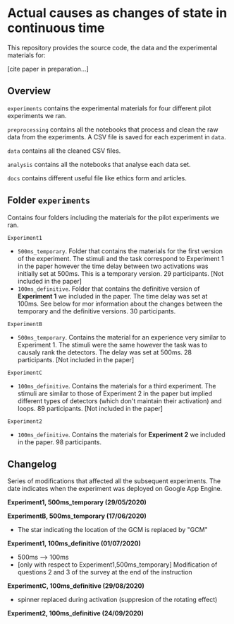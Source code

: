 # Actual causes as changes of state in continuous time

This repository provides the source code, the data and the experimental materials for: 

[cite paper in preparation...]

## Overview

`experiments` contains the experimental materials for four different pilot experiments we ran.

`preprocessing` contains all the notebooks that process and clean the raw data from the experiments. A CSV file is saved for each experiment in `data`.

`data` contains all the cleaned CSV files.

`analysis` contains all the notebooks that analyse each data set.

`docs` contains different useful file like ethics form and articles.

## Folder `experiments`

Contains four folders including the materials for the pilot experiments we ran.

`Experiment1`
- `500ms_temporary`. Folder that contains the materials for the first version of the experiment. The stimuli and the task correspond to Experiment 1 in the paper however the time delay between two activations was initially set at 500ms. This is a temporary version. 29 participants. [Not included in the paper]
- `100ms_definitive`. Folder that contains the definitive version of **Experiment 1** we included in the paper. The time delay was set at 100ms. See below for mor information about the changes between the temporary and the definitive versions. 30 participants.

`ExperimentB`
- `500ms_temporary`. Contains the material for an experience very similar to Experiment 1. The stimuli were the same however the task was to causaly rank the detectors. The delay was set at 500ms. 28 participants. [Not included in the paper]

`ExperimentC`
- `100ms_definitive`. Contains the materials for a third experiment. The stimuli are similar to those of Experiment 2 in the paper but implied different types of detectors (which don't maintain their activation) and loops. 89 participants. [Not included in the paper]

`Experiment2`
- `100ms_definitive`. Contains the materials for **Experiment 2** we included in the paper. 98 participants.

## Changelog

Series of modifications that affected all the subsequent experiments. The date indicates when the experiment was deployed on Google App Engine. 

**Experiment1, 500ms_temporary (29/05/2020)**

**ExperimentB, 500ms_temporary (17/06/2020)**
- The star indicating the location of the GCM is replaced by "GCM"

**Experiment1, 100ms_definitive (01/07/2020)**
- 500ms --> 100ms
- [only with respect to Experiment1,500ms_temporary] Modification of questions 2 and 3 of the survey at the end of the instruction 

**ExperimentC, 100ms_definitive (29/08/2020)**
- spinner replaced during activation (suppresion of the rotating effect)

**Experiment2, 100ms_definitive (24/09/2020)**
